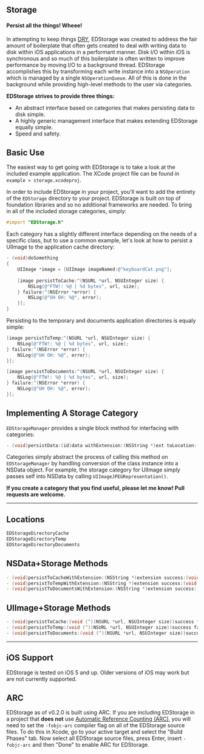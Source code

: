 ## Storage
#### Persist all the things! Wheee!

In attempting to keep things [DRY](http://en.wikipedia.org/wiki/Don't_repeat_yourself), EDStorage was created to address the fair amount of boilerplate that often gets created to deal with writing data to disk within iOS applications in a performant manner. Disk I/O within iOS is synchronous and so much of this boilerplate is often written to improve performance by moving I/O to a background thread. EDStorage accomplishes this by transforming each write instance into a `NSOperation` which is managed by a single `NSOperationQueue`. All of this is done in the background while providing high-level methods to the user via categories. 

**EDStorage strives to provide three things:**
- An abstract interface based on categories that makes persisting data to disk simple.
- A highly generic management interface that makes extending EDStorage equally simple.
- Speed and safety.

## Basic Use
The easiest way to get going with EDStorage is to take a look at the included example application. The XCode project file can be found in `example > storage.xcodeproj`.

In order to include EDStorage in your project, you'll want to add the entirety of the `EDStorage` directory to your project. EDStorage is built on top of foundation libraries and so no additional frameworks are needed. To bring in all of the included storage categories, simply:

```objective-c
#import "EDStorage.h"
```

Each category has a slightly different interface depending on the needs of a specific class, but to use a common example, let's look at how to persist a UIImage to the application cache directory:

```objective-c
- (void)doSomething
{
    UIImage *image = [UIImage imageNamed:@"keyboardCat.png"];
    
    [image persistToCache:^(NSURL *url, NSUInteger size) {
        NSLog(@"FTW!: %@ | %d bytes", url, size);
    } failure:^(NSError *error) {
        NSLog(@"UH OH: %@", error);
    }];
}
```

Persisting to the temporary and documents application directories is equaly simple:

```objective-c
[image persistToTemp:^(NSURL *url, NSUInteger size) {
    NSLog(@"FTW!: %@ | %d bytes", url, size);
} failure:^(NSError *error) {
    NSLog(@"UH OH: %@", error);
}];
```

```objective-c
[image persistToDocuments:^(NSURL *url, NSUInteger size) {
    NSLog(@"FTW!: %@ | %d bytes", url, size);
} failure:^(NSError *error) {
    NSLog(@"UH OH: %@", error);
}];
```

## Implementing A Storage Category
`EDStorageManager` provides a single block method for interfacing with categories:

```objective-c
- (void)persistData:(id)data withExtension:(NSString *)ext toLocation:(Location)location success:(void (^)(NSURL *url, NSUInteger size))success failure:(void (^)(NSError *error))failure;
```

Categories simply abstract the process of calling this method on `EDStorageManager` by handling conversion of the class instance into a NSData object. For example, the storage category for UIImage simply passes self into NSData by calling `UIImageJPEGRepresentation()`. 

**If you create a category that you find useful, please let me know! Pull requests are welcome.**

---

## Locations
```objective-c
EDStorageDirectoryCache
EDStorageDirectoryTemp
EDStorageDirectoryDocuments
```

## NSData+Storage Methods
```objective-c
- (void)persistToCacheWithExtension:(NSString *)extension success:(void (^)(NSURL *url, NSUInteger size))success failure:(void (^)(NSError *error))failure;
- (void)persistToTempWithExtension:(NSString *)extension success:(void (^)(NSURL *url, NSUInteger size))success failure:(void (^)(NSError *error))failure;
- (void)persistToDocumentsWithExtension:(NSString *)extension success:(void (^)(NSURL *url, NSUInteger size))success failure:(void (^)(NSError *error))failure;
```

## UIImage+Storage Methods
```objective-c
- (void)persistToCache:(void (^)(NSURL *url, NSUInteger size))success failure:(void (^)(NSError *error))failure;
- (void)persistToTemp:(void (^)(NSURL *url, NSUInteger size))success failure:(void (^)(NSError *error))failure;
- (void)persistToDocuments:(void (^)(NSURL *url, NSUInteger size))success failure:(void (^)(NSError *error))failure;
```

---

## iOS Support
EDStorage is tested on iOS 5 and up. Older versions of iOS may work but are not currently supported.

## ARC
EDStorage as of v0.2.0 is built using ARC. If you are including EDStorage in a project that **does not** use [Automatic Reference Counting (ARC)](http://developer.apple.com/library/ios/#releasenotes/ObjectiveC/RN-TransitioningToARC/Introduction/Introduction.html), you will need to set the `-fobjc-arc` compiler flag on all of the EDStorage source files. To do this in Xcode, go to your active target and select the "Build Phases" tab. Now select all EDStorage source files, press Enter, insert `-fobjc-arc` and then "Done" to enable ARC for EDStorage.
